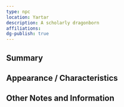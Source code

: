 ```yaml
---
type: npc
location: Yartar
description: A scholarly dragonborn
affiliations: 
dg-publish: true
---
```

## Summary


## Appearance / Characteristics


## Other Notes and Information